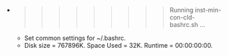 * >>>>>>>>> Running inst-min-con-cld-bashrc.sh ...
  * Set common settings for ~/.bashrc.
  * Disk size = 767896K. Space Used = 32K. Runtime = 00:00:00:00.
